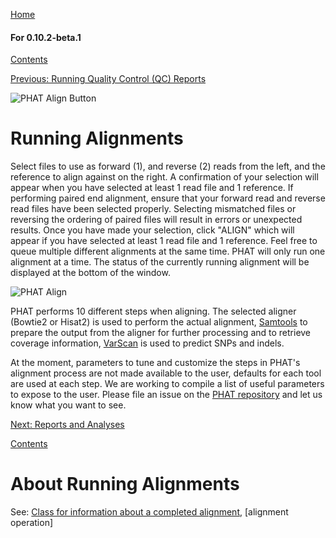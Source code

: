 [Home](https://chgibb.github.io/PHATDocs/)

#### For 0.10.2-beta.1
[Contents](https://chgibb.github.io/PHATDocs/docs/releases/0.10.2-beta.1/home)

[Previous: Running Quality Control (QC) Reports](https://chgibb.github.io/PHATDocs/docs/releases/0.10.2-beta.1/QCReports)

![PHAT Align Button](https://chgibb.github.io//PHATDocs/docs/releases/0.10.2-beta.1/AlignButton.png)

# Running Alignments
Select files to use as forward (1), and reverse (2) reads from the left, and the reference to align against on the right. A confirmation of your selection will appear when you have selected at least 1 read file and 1 reference. If performing paired end alignment, ensure that your forward read and reverse read files have been selected properly. Selecting mismatched files or reversing the ordering of paired files will result in errors or unexpected results. Once you have made your selection, click "ALIGN" which will appear if you have selected at least 1 read file and 1 reference. Feel free to queue multiple different alignments at the same time. PHAT will only run one alignment at a time. The status of the currently running alignment will be displayed at the bottom of the window.

![PHAT Align](https://chgibb.github.io//PHATDocs/docs/releases/0.10.2-beta.1/AlignSelected.png)

PHAT performs 10 different steps when aligning. The selected aligner (Bowtie2 or Hisat2) is used to perform the actual alignment, [Samtools](http://www.htslib.org/doc/samtools.html) to prepare the output from the aligner for further processing and to retrieve coverage information, [VarScan](http://dkoboldt.github.io/varscan/) is used to predict SNPs and indels.

At the moment, parameters to tune and customize the steps in PHAT's alignment process are not made available to the user, defaults for each tool are used at each step. We are working to compile a list of useful parameters to expose to the user. Please file an issue on the [PHAT repository](https://github.com/chgibb/PHAT) and let us know what you want to see.

[Next: Reports and Analyses](https://chgibb.github.io/PHATDocs/docs/releases/0.10.2-beta.1/reportsAndAnalyses)

[Contents](https://chgibb.github.io/PHATDocs/docs/releases/0.10.2-beta.1/home)


# About Running Alignments
See: [Class for information about a completed alignment](https://github.com/chgibb/PHAT/blob/0.10.2-beta.1/src/req/alignData.ts), [alignment operation]
